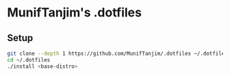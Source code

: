 # MunifTanjim's .dotfiles

## Setup
```bash
git clone --depth 1 https://github.com/MunifTanjim/.dotfiles ~/.dotfiles
cd ~/.dotfiles
./install <base-distro>
```
